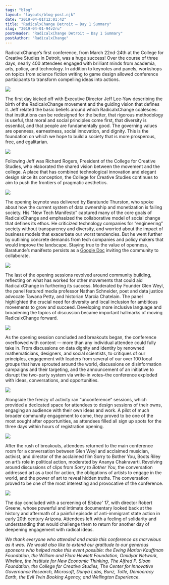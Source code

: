 ```yaml
---
tags: "blog"
layout: "layouts/blog-post.njk"
date: "2019-04-01T12:01:42"
title: "RadicalxChange Detroit – Day 1 Summary"
slug: "2019-04-01-94v2ru"
postHeader: "RadicalxChange Detroit – Day 1 Summary"
postAuthor: "RadicalxChange"
---
```


RadicalxChange’s first conference, from March 22nd-24th at the College for Creative Studies in Detroit, was a huge success! Over the course of three days, nearly 400 attendees engaged with brilliant minds from academia, arts, policy, and technology. In addition to keynotes and panels, workshops on topics from science fiction writing to game design allowed conference participants to transform compelling ideas into actions.

![](/images/blog/rxc-detroit-1.jpg)

The first day kicked off with Executive Director Jeff Lee-Yaw describing the birth of the RadicalxChange movement and the guiding vision that defines it. Jeff related the basic beliefs around which RadicalxChange coalesces: that institutions can be redesigned for the better, that rigorous methodology is useful, that moral and social principles come first, that diversity is essential, and that people are fundamentally good. The governing values are openness, earnestness, social innovation, and dignity. This is the foundation on which we hope to build a society that is more prosperous, free, and egalitarian.

![](/images/blog/rxc-detroit-2.jpg)

Following Jeff was Richard Rogers, President of the College for Creative Studies, who elaborated the shared vision between the movement and the college. A place that has combined technological innovation and elegant design since its conception, the College for Creative Studies continues to aim to push the frontiers of pragmatic aesthetics.

![](/images/blog/rxc-detroit-3.jpg)

The opening keynote was delivered by Baratunde Thurston, who spoke about how the current system of data ownership and monetization is failing society. His “New Tech Manifesto” captured many of the core goals of RadicalxChange and emphasized the collaborative model of social change that defines its ethos. He criticized technology companies for “engineering” society without transparency and diversity, and worried about the impact of business models that exacerbate our worst tendencies. But he went further by outlining concrete demands from tech companies and policy makers that would improve the landscape. Staying true to the value of openness, Baratunde’s manifesto persists as a [Google Doc](https://docs.google.com/document/u/1/d/1s-SNSo-7JoxvuBSsu2n1L67LnSS993A_RI8VfQOz73c/edit) inviting the community to collaborate.

![](/images/blog/rxc-detroit-4.jpg)

The last of the opening sessions revolved around community building, reflecting on what has worked for other movements that could aid RadicalxChange in furthering its success. Moderated by Founder Glen Weyl, the panel featured media professor Nathan Schneider, poet and data justice advocate Tawana Petty, and historian Marcia Chatelain. The panel highlighted the crucial need for diversity and local inclusion for ambitious movements to grow and succeed. Developing more inclusive language and broadening the topics of discussion became important hallmarks of moving RadicalxChange forward.

![](/images/blog/rxc-detroit-5.jpg)

As the opening session concluded and breakouts began, the conference overflowed with content — more than any individual attendee could fully take in. From discussions on data dignity and identity by renowned mathematicians, designers, and social scientists, to critiques of our principles, engagement with leaders from several of our over 100 local groups that have sprouted around the world, discussions on disinformation campaigns and their targeting, and the announcement of an initiative to disrupt the two-party system via write-in votes–the conference exploded with ideas, conversations, and opportunities.

![](/images/blog/rxc-detroit-6.jpg)

Alongside the frenzy of activity ran “unconference” sessions, which provided a dedicated space for attendees to design sessions of their owns, engaging an audience with their own ideas and work. A pilot of much broader community engagement to come, they proved to be one of the most sought after opportunities, as attendees filled all sign up spots for the three days within hours of registration opening.

![](/images/blog/rxc-detroit-7.jpg)

After the rush of breakouts, attendees returned to the main conference room for a conversation between Glen Weyl and acclaimed musician, activist, and director of the acclaimed film Sorry to Bother You, Boots Riley on art’s role in political action, moderated by Ananya Chakravarti. Revolving around discussions of clips from _Sorry to Bother You_, the conversation addressed art as a tool for action, the obligations of artists to engage in the world, and the power of art to reveal hidden truths. The conversation proved to be one of the most interesting and provocative of the conference.

![](/images/blog/rxc-detroit-8.jpg)

The day concluded with a screening of _Bisbee’ 17_, with director Robert Greene, whose powerful and intimate documentary looked back at the history and aftermath of a painful episode of anti-immigrant state action in early 20th century Arizona. Attendees left with a feeling of solidarity and understanding that would challenge them to return for another day of deepening engagement with radical ideas.

_We thank everyone who attended and made this conference as marvelous as it was. We would also like to extend our gratitude to our generous sponsors who helped make this event possible: the Ewing Marion Kauffman Foundation, the William and Flora Hewlett Foundation, Omidyar Network, Wireline, the Institute for New Economic Thinking, The Alfred P. Sloan Foundation, the College for Creative Studies, The Center for Innovative Governance Research, Microsoft, Dunya Labs, Bunz, Totle, Democracy Earth, the Evil Twin Booking Agency, and Wellington Experience._
